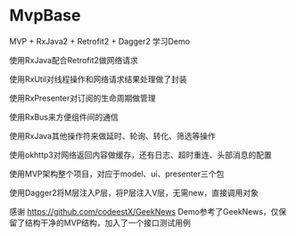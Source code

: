 # MvpBase

MVP + RxJava2 + Retrofit2 + Dagger2 学习Demo

使用RxJava配合Retrofit2做网络请求

使用RxUtil对线程操作和网络请求结果处理做了封装

使用RxPresenter对订阅的生命周期做管理

使用RxBus来方便组件间的通信

使用RxJava其他操作符来做延时、轮询、转化、筛选等操作

使用okhttp3对网络返回内容做缓存，还有日志、超时重连、头部消息的配置

使用MVP架构整个项目，对应于model、ui、presenter三个包

使用Dagger2将M层注入P层，将P层注入V层，无需new，直接调用对象


感谢  https://github.com/codeestX/GeekNews
Demo参考了GeekNews，仅保留了结构干净的MVP结构，加入了一个接口测试用例
